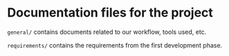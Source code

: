 # Documentation files for the project

`general/` contains documents related to our workflow, tools used, etc.

`requirements/` contains the requirements from the first development phase.
